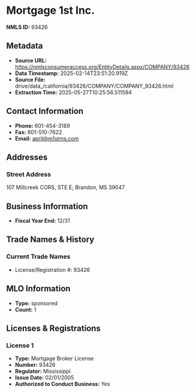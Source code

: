 # Mortgage 1st Inc.

**NMLS ID:** 93426

## Metadata
- **Source URL:** https://nmlsconsumeraccess.org/EntityDetails.aspx/COMPANY/93426
- **Data Timestamp:** 2025-02-14T23:51:20.919Z
- **Source File:** drive/data_/california/93426/COMPANY/COMPANY_93426.html
- **Extraction Time:** 2025-05-27T10:25:56.511594

## Contact Information
- **Phone:** 601-454-3189
- **Fax:** 601-510-7622
- **Email:** april@m1stms.com

## Addresses
### Street Address
107 Millcreek CORS, STE E; Brandon, MS 39047

## Business Information
- **Fiscal Year End:** 12/31

## Trade Names & History
### Current Trade Names
- License/Registration #: 93426

## MLO Information
- **Type:** sponsored
- **Count:** 1

## Licenses & Registrations

### License 1
- **Type:** Mortgage Broker License
- **Number:** 93426
- **Regulator:** Mississippi
- **Issue Date:** 02/01/2005
- **Authorized to Conduct Business:** Yes
